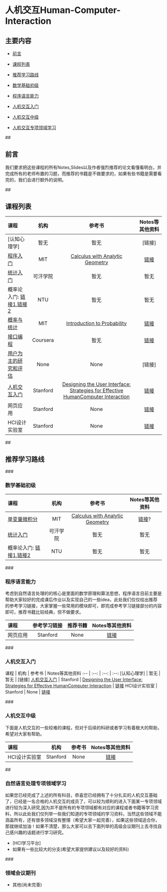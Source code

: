 # 人机交互Human-Computer-Interaction

## 主要内容
- [前言](#preparation) 
- [课程列表](#curriculum)
- [推荐学习路线](#learning_route)
 - [数学基础初级](#math_basic)
 - [程序语言能力](#programming_basic) 
 - [人机交互入门](#hci_basic)
 - [人机交互中级](#hci_median)
 
- [人机交互专项领域学习](#special_learning)

##<h2 id="preparation">前言</h2>
   我们要求把这些课程的所有Notes,Slides以及作者强烈推荐的论文看懂看明白，并完成所有的老师布置的习题，而推荐的书籍是不做要求的，如果有些书籍是需要看完的，我们会进行额外的说明。

##<h2 id="curriculum">课程列表</h2>

课程 | 机构 | 参考书 | Notes等其他资料
:-- | :--: | :--: | :--:
[认知心理学] | 暂无 | 暂无 | [链接]
[程序入门](http://open.163.com/movie/2006/8/M/L/M6GLI5A07_M6GLJH1ML.html) |  MIT | [Calculus with Analytic Geometry](https://www.amazon.com/exec/obidos/ASIN/0070576424/ref=nosim/mitopencourse-20)  | [链接](https://ocw.mit.edu/courses/mathematics/18-01-single-variable-calculus-fall-2006/)
[统计入门](http://open.163.com/movie/2011/6/6/0/M82IC6GQU_M83J9IK60.html) | 可汗学院 | 暂无 | 暂无
概率论入门: [链接1](http://mooc.guokr.com/course/461/%E6%A9%9F%E7%8E%87/),[链接2](https://www.youtube.com/watch?v=GwSEguqJj6U&index=1&list=PLtvno3VRDR_jMAJcNY1n4pnP5kXtPOmVk)| NTU | 暂无 | 暂无
[概率与统计](https://www.youtube.com/watch?v=j9WZyLZCBzs&list=PLQ3khvAsNhargDx0dG1cQXOrA2u3JsFKc)| MIT | [Introduction to Probability](https://www.amazon.com/exec/obidos/ASIN/188652923X/ref=nosim/mitopencourse-20) | [链接](https://ocw.mit.edu/courses/electrical-engineering-and-computer-science/6-041-probabilistic-systems-analysis-and-applied-probability-fall-2010/tutorials/)
[接口编程](https://www.coursera.org/learn/machine-learning) | Coursera | 暂无 | [链接](https://www.coursera.org/learn/machine-learning)
[用户为主的研究和评估]() | None  | None | [链接]
[人机交互入门](http://openclassroom.stanford.edu/MainFolder/VideoPage.php?course=HCI&video=HistoryI&speed=100) | Stanford | [Designing the User Interface: Strategies for Effective HumanComputer Interaction](https://www.amazon.com/Designing-User-Interface-Human-Computer-Interaction/dp/0321537351) | [链接](http://hci.stanford.edu/courses/cs147/2016/au/calendar.html)
网页应用 | Stanford | None | [链接](http://web.stanford.edu/class/cs142/lectures.html)
HCI设计实验室 | Stanford | None | [链接](http://cs247.stanford.edu/2017-winter/)

##<h2 id="learning_route">推荐学习路线</h2>
###<h3 id="math_basic">数学基础初级</h3>

课程 | 机构 | 参考书 | Notes等其他资料
:-- | :--: | :--: | :--:
[单变量微积分](http://open.163.com/movie/2006/8/M/L/M6GLI5A07_M6GLJH1ML.html) |  MIT | [Calculus with Analytic Geometry](https://www.amazon.com/exec/obidos/ASIN/0070576424/ref=nosim/mitopencourse-20)  | [链接](https://ocw.mit.edu/courses/mathematics/18-01-single-variable-calculus-fall-2006/)?
[统计入门](http://open.163.com/movie/2011/6/6/0/M82IC6GQU_M83J9IK60.html) | 可汗学院 | 暂无 | 暂无
概率论入门: [链接1](http://mooc.guokr.com/course/461/%E6%A9%9F%E7%8E%87/),[链接2](https://www.youtube.com/watch?v=GwSEguqJj6U&index=1&list=PLtvno3VRDR_jMAJcNY1n4pnP5kXtPOmVk)| NTU | 暂无 | 暂无

###<h3 id="programming_basic">程序语言能力</h3>
考虑到自然语言处理的的核心是里面的数学原理和算法思想，程序语言目前主要是帮助大家较好的完成课后作业以及实现自己的一些idea，此处我们仅仅给出推荐的参考学习链接，大家掌握一些常用的模块即可，即完成参考学习链接部分的内容即可，推荐书籍比较经典，但不做要求。

课程 | 参考学习链接 | 推荐书籍 | Notes等其他资料
:-- | :--: | :--:| :--:
网页应用 | Stanford | None | [链接](http://web.stanford.edu/class/cs142/lectures.html)

###<h3 id="hci_basic">人机交互入门</h3>
课程 | 机构 | 参考书 | Notes等其他资料
:-- | :--: | :--: | :--:
[认知心理学] | 暂无 | 暂无 | [链接]
[人机交互入门](http://openclassroom.stanford.edu/MainFolder/VideoPage.php?course=HCI&video=HistoryI&speed=100) | Stanford | [Designing the User Interface: Strategies for Effective HumanComputer Interaction](https://www.amazon.com/Designing-User-Interface-Human-Computer-Interaction/dp/0321537351) | [链接](http://hci.stanford.edu/courses/cs147/2016/au/calendar.html)
HCI设计实验室 | Stanford | None | [链接](http://cs247.stanford.edu/2017-winter/)
 

###<h3 id="hci_median">人机交互中级</h3>
  下面是人机交互的一些较难的课程，但对于后续的科研或者学习有着极大的帮助，希望对大家有帮助。
 
课程 | 机构 | 参考书 | Notes等其他资料
:-- | :--: | :--: | :--:
HCI设计实验室 | Stanford | None | [链接](http://cs247.stanford.edu/2017-winter/)


##<h3 id="special_learning">自然语言处理专项领域学习</h3>
   如果您已经完成了上述的所有科目，恭喜您已经拥有了十分扎实的人机交互基础了，已经是一名合格的人机交互的成员了，可以较为顺利的进入下面某一专项领域进行较为深入研究,因为并不是所有的专项领域都有对应的课程或者书籍等学习资料，所以此处我们仅列举一些我们知道的专项领域的学习资料，当然这些领域不能涵盖所有，还有很多领域没有整理（希望大家一起完善），如果这些领域适合你，那就继续加油！如果不清楚，那么大家可以去下面列举的高级会议期刊上去寻找自己感兴趣的话题进行学习研究。

- [HCI学习平台]
- 如果有一些比较大的分支(希望大家提供建议以及较好的资料)

 
###<h3 id="special_learning_data">领域会议期刊</h3>
- 其他(尚未完善)
